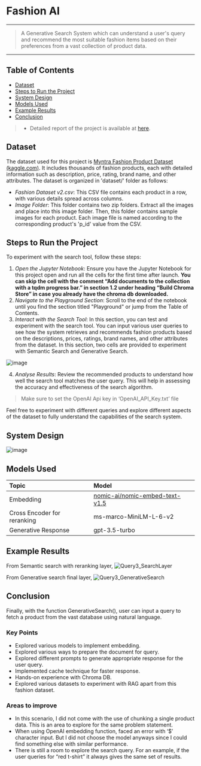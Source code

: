 # Fashion AI
---
> A Generative Search System which can understand a user's query and recommend the most suitable fashion items based on their preferences from a vast collection of product data.
---

## Table of Contents
* [Dataset](#dataset)
* [Steps to Run the Project](#steps-to-run-the-project)
* [System Design](#system-design)
* [Models Used](#models-used)
* [Example Results](#example-results)
* [Conclusion](#conclusion)

> - Detailed report of the project is available at [here](https://github.com/Anirudh1710/FashionAI/blob/main/FashionAI_Doc.pdf).

## Dataset
The dataset used for this project is [Myntra Fashion Product Dataset (kaggle.com)](https://www.kaggle.com/datasets/djagatiya/myntra-fashion-product-dataset). It includes thousands of fashion products, each with detailed information such as description, price, rating, brand name, and other attributes.
The dataset is organized in 'dataset/' folder as follows:
* _Fashion Dataset v2.csv_: This CSV file contains each product in a row, with various details spread across columns.
* _Image Folder_: This folder contains two zip folders. Extract all the images and place into this image folder. Then, this folder contains sample images for each product. Each image file is named according to the corresponding product's 'p_id' value from the CSV.

## Steps to Run the Project 
To experiment with the search tool, follow these steps:
1. _Open the Jupyter Notebook_: Ensure you have the Jupyter Notebook for this project open and run all the cells for the first time after launch.
**You can skip the cell with the comment “Add documents to the collection with a tqdm progress bar.” in section 1.2 under heading “Build Chroma Store” in case you already have the chroma db downloaded.**
3. _Navigate to the Playground Section_: Scroll to the end of the notebook until you find the section titled "Playground" or jump from the Table of Contents.
4. _Interact with the Search Tool_: In this section, you can test and experiment with the search tool. You can input various user queries to see how the system retrieves and recommends fashion products based on the descriptions, prices, ratings, brand names, and other attributes from the dataset.
In this section, two cells are provided to experiment with Semantic Search and Generative Search.
 
 ![image](https://github.com/Anirudh1710/FashionAI/assets/32814013/e32f0557-07ef-447b-b8aa-a745f1f7e351)

4. _Analyse Results_: Review the recommended products to understand how well the search tool matches the user query. This will help in assessing the accuracy and effectiveness of the search algorithm.
> Make sure to set the OpenAI Api key in ‘OpenAI_API_Key.txt’ file 

Feel free to experiment with different queries and explore different aspects of the dataset to fully understand the capabilities of the search system.

## System Design
![image](https://github.com/Anirudh1710/FashionAI/assets/32814013/abb519f4-737d-4249-9419-a7efd3c18fb9)

## Models Used
| Topic | Model |
|:------|:------|
| Embedding | [nomic-ai/nomic-embed-text-v1.5](https://huggingface.co/nomic-ai/nomic-embed-text-v1.5) |
| Cross Encoder for reranking | ms-marco-MiniLM-L-6-v2 |
| Generative Response | gpt-3.5-turbo |

## Example Results
From Semantic search with reranking layer,
![Query3_SearchLayer](https://github.com/Anirudh1710/FashionAI/assets/32814013/0e2814bf-8318-4cc4-b18a-a47c5f495a27)

From Generative search final layer,
![Query3_GenerativeSearch](https://github.com/Anirudh1710/FashionAI/assets/32814013/7701b2b3-ecde-439d-9d10-e5ad91e7e7c8)

## Conclusion
Finally, with the function GenerativeSearch(), user can input a query to fetch a product from the vast database using natural language.

### Key Points
- Explored various models to implement embedding.
- Explored various ways to prepare the document for query.
- Explored different prompts to generate appropriate response for the user query.
- Implemented cache technique for faster response.
- Hands-on experience with Chroma DB.
- Explored various datasets to experiment with RAG apart from this fashion dataset.
### Areas to improve
- In this scenario, I did not come with the use of chunking a single product data. This is an area to explore for the same problem statement.
- When using OpenAI embedding function, faced an error with ‘$’ character input. But I did not choose the model anyways since I could find something else with similar performance.
- There is still a room to explore the search query. For an example, if the user queries for “red t-shirt” it always gives the same set of results.



